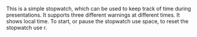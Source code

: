 This is a simple stopwatch, which can be used to keep
track of time during presentations. It supports three
different warnings at different times.
It shows local time.
To start, or pause the stopwatch use space,
to reset the stopwatch use r.